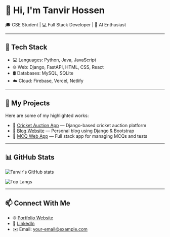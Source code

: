 # 👋 Hi, I'm Tanvir Hossen

🎓 CSE Student | 💻 Full Stack Developer | 🧠 AI Enthusiast

---

## 🔧 Tech Stack
- 💻 Languages: Python, Java, JavaScript
- 🌐 Web: Django, FastAPI, HTML, CSS, React
- 🛢️ Databases: MySQL, SQLite
- ☁️ Cloud: Firebase, Vercel, Netlify

---

## 🧩 My Projects
Here are some of my highlighted works:

- 🔗 [Cricket Auction App](https://github.com/THPavellpu/Cricket-Auction-Application) — Django-based cricket auction platform
- 🔗 [Blog Website](https://github.com/your-blog-repo) — Personal blog using Django & Bootstrap
- 🔗 [MCQ Web App](https://github.com/your-mcq-repo) — Full stack app for managing MCQs and tests

---

## 📊 GitHub Stats
![Tanvir's GitHub stats](https://github-readme-stats.vercel.app/api?username=THPavellpu&show_icons=true&theme=tokyonight)

![Top Langs](https://github-readme-stats.vercel.app/api/top-langs/?username=THPavellpu&layout=compact&theme=tokyonight)

---

## 📫 Connect With Me
- 🌐 [Portfolio Website](https://your-portfolio.com)
- 💼 [LinkedIn](https://linkedin.com/in/your-profile)
- ✉️ Email: your-email@example.com
